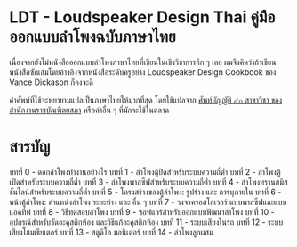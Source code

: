 # LDT - Loudspeaker Design Thai คู่มือออกแบบลำโพงฉบับภาษาไทย
เนื่องจากยังไม่หนังสือออกแบบลำโพงภาษาไทยที่เขียนในเชิงวิชาการลึก ๆ เลย ผมจึงคิดว่าถ้าเขียนหนังสือซักเล่มโดยอ้างอิงจากหนังสือระดับครูอย่าง Loudspeaker Design Cookbook ของ Vance Dickason ก็คงจะดี

คำศัพท์ที่ใช้จะพยายามแปลเป็นภาษาไทยให้มากที่สุด โดยใช้แปลจาก [ศัพท์บัญญัติ ๔๐ สาขาวิชา ของสำนักงานราชบัณฑิตยสภา](https://coined-word.orst.go.th/) หรือคำอื่น ๆ ที่มักจะใช้ในตลาด



# สารบัญ
บทที่ 0 - ดอกลำโพงทำงานอย่างไร
บทที่ 1 - ลำโพงตู้ปิดสำหรับระบบความถี่ต่ำ
บทที่ 2 - ลำโพงตู้เปิดสำหรับระบบความถี่ต่ำ
บทที่ 3 - ลำโพงพาสซีฟสำหรับระบบความถี่ต่ำ
บทที่ 4 - ลำโพงทรานสมิสชันไลน์สำหรับระบบความถี่ต่ำ
บทที่ 5 - โครงสร้างของตู้ลำโพง: รูปร่าง และ การบุภายใน
บทที่ 6 - หน้าตู้ลำโพง: ตำแหน่งลำโพง ระยะห่าง และ อื่น ๆ
บทที่ 7 - วงจรครอสโอเวอร์ แบบพาสซีฟและแบบแอคทีฟ
บทที่ 8 - วิธีทดสอบลำโพง
บทที่ 9 - ซอฟแวร์สำหรับออกแบบฟัฒนาลำโพง
บทที่ 10 - อุปกรณ์สำหรับวัดอะคูสติกห้อง และวิธีแก้อะคูสติกห้อง
บทที่ 11 - ระบบเสียงในรถ
บทที่ 12 - ระบบเสียงโฮมเธียเตอร์
บทที่ 13 - สตูดิโอ มอนิเตอร์
บทที่ 14 - ลำโพงลูกผสม